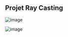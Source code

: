 ## Projet Ray Casting 

![image](https://user-images.githubusercontent.com/41340047/180780594-a28bbff6-beb9-4e79-b18c-39d864972c04.png)

![image](https://user-images.githubusercontent.com/41340047/180782245-3d739872-8291-4059-860c-bcd2be778b53.png)
